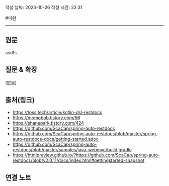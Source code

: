 ﻿작성 날짜: 2023-10-26
작성 시간: 22:31

#미완

----
## 원문

asdfs

## 질문 & 확장

(없음)

## 출처(링크)
- https://toss.tech/article/kotlin-dsl-restdocs
- https://momobob.tistory.com/56
- https://shanepark.tistory.com/424
- https://github.com/ScaCap/spring-auto-restdocs
- https://github.com/ScaCap/spring-auto-restdocs/blob/master/spring-auto-restdocs-docs/getting-started.adoc
- https://github.com/ScaCap/spring-auto-restdocs/blob/master/samples/java-webmvc/build.gradle
- https://htmlpreview.github.io/?https://github.com/ScaCap/spring-auto-restdocs/blob/v2.0.11/docs/index.html#gettingstarted-snapshot
## 연결 노트










